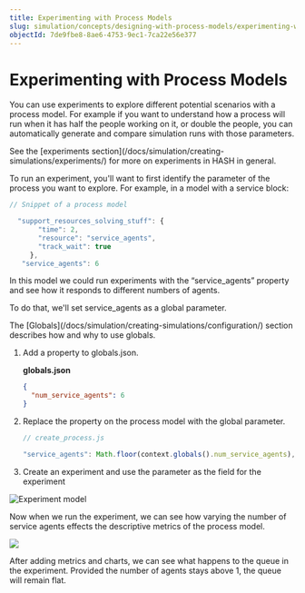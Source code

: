 ```yaml
---
title: Experimenting with Process Models
slug: simulation/concepts/designing-with-process-models/experimenting-with-process-models
objectId: 7de9fbe8-8ae6-4753-9ec1-7ca22e56e377
---
```


# Experimenting with Process Models

You can use experiments to explore different potential scenarios with a process model. For example if you want to understand how a process will run when it has half the people working on it, or double the people, you can automatically generate and compare simulation runs with those parameters.

<Hint style="info">
See the [experiments section](/docs/simulation/creating-simulations/experiments/) for more on experiments in HASH in general.
</Hint>

To run an experiment, you'll want to first identify the parameter of the process you want to explore. For example, in a model with a service block:

```javascript
// Snippet of a process model

  "support_resources_solving_stuff": {
       "time": 2,
       "resource": "service_agents",
       "track_wait": true
     },
   "service_agents": 6
```

In this model we could run experiments with the “service_agents” property and see how it responds to different numbers of agents.

To do that, we'll set service_agents as a global parameter.

<Hint style="info">
The [Globals](/docs/simulation/creating-simulations/configuration/) section describes how and why to use globals.
</Hint>

1.  Add a property to globals.json.

    **globals.json**

    ```json
    {
      "num_service_agents": 6
    }
    ```

1.  Replace the property on the process model with the global parameter.

    ```javascript
    // create_process.js

    "service_agents": Math.floor(context.globals().num_service_agents),
    ```

1.  Create an experiment and use the parameter as the field for the experiment

![Experiment model](https://cdn-us1.hash.ai/site/docs/process+models+experiment.png)

Now when we run the experiment, we can see how varying the number of service agents effects the descriptive metrics of the process model.

![](https://cdn-us1.hash.ai/site/docs/process+experiment.png)

After adding metrics and charts, we can see what happens to the queue in the experiment. Provided the number of agents stays above 1, the queue will remain flat.
